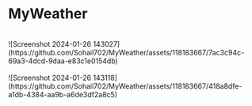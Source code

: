 # MyWeather
<br>
![Screenshot 2024-01-26 143027](https://github.com/Sohail702/MyWeather/assets/118183667/7ac3c94c-69a3-4dcd-9daa-e83c1e0154db)

<br>
<br>
![Screenshot 2024-01-26 143118](https://github.com/Sohail702/MyWeather/assets/118183667/418a8dfe-a1db-4384-aa9b-a6de3df2a8c5)


